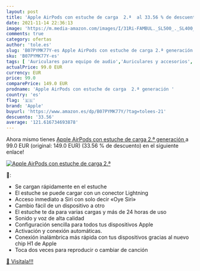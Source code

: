 ```yaml
---
layout: post
title: 'Apple AirPods con estuche de carga  2.ª  al 33.56 % de descuento'
date: 2021-11-14 22:36:13
image: 'https://m.media-amazon.com/images/I/31Ri-FAMBUL._SL500_._SL400_.jpg'
comments: true
category: ofertas
author: 'tole.es'
slug: 'B07PYMK77Y-es Apple AirPods con estuche de carga 2.ª generación'
sku: 'B07PYMK77Y-es'
tags: [ 'Auriculares para equipo de audio','Auriculares y accesorios','Electrónica','apple', ]
actualPrice: 99.0 EUR
currency: EUR
price: 99.0
comparePrice: 149.0 EUR
prodname: 'Apple AirPods con estuche de carga  2.ª generación '
country: 'es'
flag: '🇪🇸'
brand: 'Apple'
buyurl: 'https://www.amazon.es/dp/B07PYMK77Y/?tag=tolees-21'
descuento: '33.56'
average: '121.616734693878'
---
```


Ahora mismo tienes [Apple AirPods con estuche de carga  2.ª generación ](https://www.amazon.es/dp/B07PYMK77Y/?tag=tolees-21) a 99.0 EUR (original: 149.0 EUR) (33.56 %  de descuento) en el siguiente enlace!

[![Apple AirPods con estuche de carga  2.ª ](https://m.media-amazon.com/images/I/31Ri-FAMBUL._SL500_._SL400_.jpg)](https://www.amazon.es/dp/B07PYMK77Y/?tag=tolees-21)

🔎:

- Se cargan rápidamente en el estuche
- El estuche se puede cargar con un conector Lightning
- Acceso inmediato a Siri con solo decir «Oye Siri»
- Cambio fácil de un dispositivo a otro
- El estuche te da para varias cargas y más de 24 horas de uso
- Sonido y voz de alta calidad
- Configuración sencilla para todos tus dispositivos Apple
- Activación y conexión automáticas.
- Conexión inalámbrica más rápida con tus dispositivos gracias al nuevo chip H1 de Apple
- Toca dos veces para reproducir o cambiar de canción

[🛒 Visítala!!!](https://www.amazon.es/dp/B07PYMK77Y/?tag=tolees-21)

